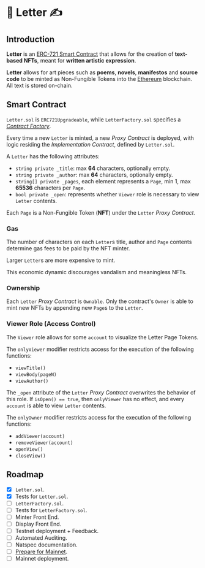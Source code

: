 # 📜 Letter ✍️

## Introduction

**Letter** is an [ERC-721 Smart Contract](http://erc721.org/) that allows for the creation of **text-based NFTs**, meant for **written artistic expression**.

**Letter** allows for art pieces such as **poems**, **novels**, **manifestos** and **source code** to be minted as Non-Fungible Tokens into the [Ethereum](https://ethereum.org/en/) blockchain. All text is stored on-chain.

## Smart Contract

`Letter.sol` is `ERC721Upgradeable`, while `LetterFactory.sol` specifies a *[Contract Factory](https://docs.openzeppelin.com/contracts/4.x/api/proxy)*.

Every time a new `Letter` is minted, a new *Proxy Contract* is deployed, with logic residing the *Implementation Contract*, defined by `Letter.sol`.

A `Letter` has the following attributes:
- `string private _title`: max **64** characters, optionally empty.
- `string private _author`: max **64** characters, optionally empty.
- `string[] private _pages`, each element represents a `Page`, min 1, max **65536** characters per `Page`.
- `bool private _open`: represents whether `Viewer` role is necessary to view `Letter` contents.

Each `Page` is a Non-Fungible Token (**NFT**) under the `Letter` *Proxy Contract*.

### Gas

The number of characters on each `Letter`s title, author and `Page` contents determine gas fees to be paid by the NFT minter.

Larger `Letter`s are more expensive to mint.

This economic dynamic discourages vandalism and meaningless NFTs.

### Ownership

Each `Letter` *Proxy Contract* is `Ownable`.
Only the contract's `Owner` is able to mint new NFTs by appending new `Page`s to the `Letter`.

### Viewer Role (Access Control)

The `Viewer` role allows for some `account` to visualize the Letter Page Tokens.

The `onlyViewer` modifier restricts access for the execution of the following functions:
- `viewTitle()`
- `viewBody(pageN)`
- `viewAuthor()`

The `_open` attribute of the `Letter` *Proxy Contract* overwrites the behavior of this role.
If `isOpen() == true`, then `onlyViewer` has no effect, and every `account` is able to view `Letter` contents.

The `onlyOwner` modifier restricts access for the execution of the following functions:
- `addViewer(account)`
- `removeViewer(account)`
- `openView()`
- `closeView()`

## Roadmap

- [x] `Letter.sol`.
- [x] Tests for `Letter.sol`.
- [ ] `LetterFactory.sol`.
- [ ] Tests for `LetterFactory.sol`.
- [ ] Minter Front End.
- [ ] Display Front End.
- [ ] Testnet deployment + Feedback.
- [ ] Automated Auditing.
- [ ] Natspec documentation.
- [ ] [Prepare for Mainnet](https://docs.openzeppelin.com/learn/preparing-for-mainnet).
- [ ] Mainnet deployment.